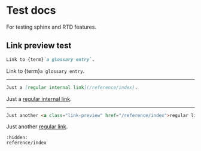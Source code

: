 # Test docs

For testing sphinx and RTD features.

## Link preview test

```md
Link to {term}`a glossary entry`.
```

Link to {term}`a glossary entry`.

---

```md
Just a [regular internal link](/reference/index).
```

Just a [regular internal link](/reference/index).

---

```html
Just another <a class="link-preview" href="/reference/index">regular link</a>.
```

Just another <a class="link-preview" href="reference/">regular link</a>.

```{toctree}
:hidden:
reference/index
```
